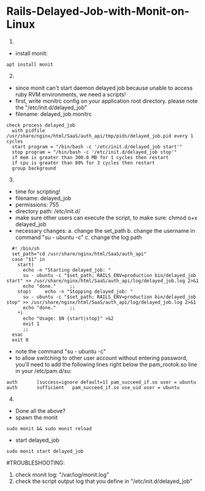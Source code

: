 # Rails-Delayed-Job-with-Monit-on-Linux

1.
- install monit:

```
apt install monit
```

2.
- since monit can't start daemon delayed job because unable to access ruby RVM environments, we need a scripts!
- first, write monitrc config on your application root directory. please note the "/etc/init.d/delayed_job"
- filename: delayed_job.monitrc

```
check process delayed_job
  with pidfile /usr/share/nginx/html/SaaS/auth_api/tmp/pids/delayed_job.pid every 1 cycles
  start program = "/bin/bash -c '/etc/init.d/delayed_job start'"
  stop program = "/bin/bash -c '/etc/init.d/delayed_job stop'"
  if mem is greater than 300.0 MB for 1 cycles then restart
  if cpu is greater than 80% for 3 cycles then restart
  group background
```

3.
- time for scripting!
- filename: delayed_job
- permissions: 755
- directory path: /etc/init.d/
- make sure other users can execute the script, to make sure: chmod o+x delayed_job
- necessary changes:
  a. change the set_path
  b. change the username in command "su - ubuntu -c"
  c. change the log path

```
  #! /bin/sh
  set_path="cd /usr/share/nginx/html/SaaS/auth_api"
  case "$1" in
    start)
      echo -n "Starting delayed_job: "
      su - ubuntu -c "$set_path; RAILS_ENV=production bin/delayed_job start" >> /usr/share/nginx/html/SaaS/auth_api/log/delayed_job.log 2>&1
      echo "done."     ;;
    stop)     echo -n "Stopping delayed_job: "
      su - ubuntu -c "$set_path; RAILS_ENV=production bin/delayed_job stop" >> /usr/share/nginx/html/SaaS/auth_api/log/delayed_job.log 2>&1
      echo "done."     ;;
    *)
      echo "Usage: $N {start|stop}" >&2
      exit 1
      ;;
  esac
  exit 0

```

- note the command "su - ubuntu -c"
- to allow switching to other user account without entering password, you'll need to add the following lines right below the pam_rootok.so line in your /etc/pam.d/su:

```
auth       [success=ignore default=1] pam_succeed_if.so user = ubuntu
auth       sufficient   pam_succeed_if.so use_uid user = ubuntu
```

4. 
- Done all the above?
- spawn the monit

```
sudo monit && sudo monit reload
```

- start delayed_job
```
sudo monit start delayed_job
```

#TROUBLESHOOTING:
1. check monit log: "/var/log/monit.log"
2. check the script output log that you define in "/etc/init.d/delayed_job"
